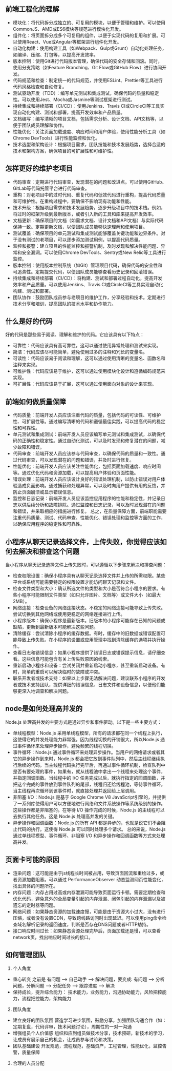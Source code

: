 ## 前端工程化的理解

- 模块化：将代码拆分成独立的、可复用的模块，以便于管理和维护。可以使用CommonJS、AMD或ES6模块等规范进行模块化开发。
- 组件化：将页面拆分成多个可复用的组件，以便于实现代码的复用和扩展。可以使用React、Vue或Angular等框架进行组件化开发。
- 自动化构建：使用构建工具（如Webpack、Gulp或Grunt）自动化处理任务，如编译、压缩、打包等，以提高开发效率。
- 版本控制：使用Git进行代码版本管理，确保代码的安全存储和回滚。同时，使用分支策略（如Feature Branching、Git Flow或GitHub Flow）进行协同开发。
- 代码规范和检查：制定统一的代码规范，并使用ESLint、Prettier等工具进行代码风格检查和自动修复。
- 测试驱动开发（TDD）：编写单元测试和集成测试，确保代码的质量和稳定性。可以使用Jest、Mocha或Jasmine等测试框架进行测试。
- 持续集成和持续部署（CI/CD）：使用Jenkins、Travis CI或CircleCI等工具实现自动化构建、测试和部署，提高开发效率和产品质量。
- 文档编写：编写清晰的项目文档，包括需求分析、设计文档、API文档等，以便于团队成员理解和协作。
- 性能优化：关注页面加载速度、响应时间和用户体验，使用性能分析工具（如Chrome DevTools）进行性能监控和优化。
- 技术选型和架构设计：根据项目需求，团队技能和技术发展趋势，选择合适的技术和架构方案，确保项目的可扩展性和可维护性。

## 怎样更好的维护老项目

- 代码审查：定期进行代码审查，发现潜在的问题和改进点。可以使用GitHub、GitLab等代码托管平台进行代码审查。
- 重构：对老项目中的过时代码、重复代码和低效代码进行重构，提高代码质量和可维护性。在重构过程中，要确保不影响现有功能和性能。
- 技术升级：根据项目需求和技术发展趋势，逐步升级项目中的技术栈。例如，将过时的框架升级到最新版本，或者引入新的工具和库来提高开发效率。
- 文档更新：确保项目的文档（如需求文档、设计文档和API文档）与实际代码保持一致。定期更新文档，以便团队成员能够快速理解和使用项目。
- 测试覆盖：确保项目的单元测试和集成测试能够覆盖关键功能和边界条件。对于没有测试的老项目，可以逐步添加测试用例，以提高代码质量。
- 监控和报警：建立项目的性能监控和报警机制，及时发现和解决性能问题、异常和安全漏洞。可以使用Chrome DevTools、Sentry或New Relic等工具进行监控。
- 版本控制：使用版本控制系统（如Git）管理项目代码，确保代码的安全性和可追溯性。定期提交代码，以便团队成员能够查看历史记录和回滚错误。
- 持续集成和持续部署（CI/CD）：将构建、测试和部署过程自动化，提高开发效率和产品质量。可以使用Jenkins、Travis CI或CircleCI等工具实现自动化构建、测试和部署。
- 团队协作：鼓励团队成员参与老项目的维护工作，分享经验和技术。定期进行技术分享和培训，提高团队的技术水平和协作能力。

## 什么是好的代码

好的代码是那些易于阅读、理解和维护的代码。它应该具有以下特点：

- 可靠性：代码应该具有高可靠性，这可以通过使用异常处理和测试来实现。
- 简洁：代码应该尽可能简单，避免使用过多的注释和冗长的变量名。
- 可读性：代码应该易于阅读和理解，这可以通过使用清晰的变量名、函数名和注释来实现。
- 可维护性：代码应该易于维护，这可以通过使用模块化设计和遵循编码规范来实现。
- 可扩展性：代码应该易于扩展，这可以通过使用面向对象的设计来实现。

## 前端如何做质量保障

- 代码质量：前端开发人员应该注重代码的质量，包括代码的可读性、可维护性、可扩展性等。通过编写清晰的代码和遵循最佳实践，可以提高代码的稳定性和可靠性。
- 单元测试和集成测试：前端开发人员应该编写单元测试和集成测试，以确保代码的正确性和稳定性。通过自动化测试，可以及时发现和修复潜在的问题，减少故障和错误。
- 代码审查：前端开发人员应该参与代码审查，以确保代码的质量和一致性。通过代码审查，可以发现潜在的问题和错误，并及时进行修复。
- 性能优化：前端开发人员应该关注性能优化，包括页面加载速度、响应时间等。通过优化代码和资源加载，可以提高用户体验和页面性能。
- 错误处理：前端开发人员应该设计良好的错误处理机制，以防止错误对用户体验造成负面影响。通过捕获和处理异常，可以及时向用户提供有用的反馈，并防止页面崩溃或显示错误信息。
- 监控和日志记录：前端开发人员应该监控应用程序的性能和稳定性，并记录日志以供后续分析和故障排除。通过监控和日志记录，可以及时发现潜在的问题和错误，并采取相应的措施进行修复。
总之，在质量保障方面，前端职能需要注重代码质量、测试、代码审查、性能优化、错误处理和监控等方面的工作，以确保应用程序的稳定性和可靠性。

## 小程序从聊天记录选择文件，上传失败，你觉得应该如何去解决和排查这个问题

当小程序从聊天记录选择文件上传失败时，可以遵循以下步骤来解决和排查问题：

- 检查权限设置：确保小程序具有从聊天记录选择文件并上传的所需权限。某些平台或系统可能需要特定的权限设置才能访问聊天记录和文件。
- 检查文件类型和大小：确认所选文件的类型和大小是否符合小程序的要求。有些小程序可能限制文件类型（如只允许图片、文档等）或文件大小（如最大2MB）。
- 网络连接：检查设备的网络连接状态。不稳定的网络连接可能导致上传失败。尝试切换到其他网络或使用更稳定的网络连接进行上传。
- 小程序版本：确保小程序是最新版本。旧版本的小程序可能存在已知的问题或缺陷，更新到最新版本可能解决这些问题。
- 清除缓存：尝试清除小程序的缓存数据。有时，缓存中的旧数据或错误配置可能导致上传失败。在小程序的设置或应用管理中找到清除缓存的选项并执行操作。
- 查看日志和错误信息：如果小程序提供了错误日志或错误提示信息，请仔细查看。这些信息可能包含有关上传失败原因的线索。
- 重新启动小程序和设备：尝试关闭并重新启动小程序，甚至重新启动设备。有时，简单的重启可以解决临时的故障或冲突。
- 联系开发者或技术支持：如果以上步骤无法解决问题，建议联系小程序的开发者或技术支持团队，提供详细的错误信息、日志文件和设备信息，以便他们能够更深入地调查和解决问题。

## node是如何处理高并发的

Node.js 处理高并发的主要方式是通过异步和事件驱动。以下是一些主要方式：

- 单线程模型：Node.js 采用单线程模型，所有的请求都在同一个线程上执行，这使得它的并发处理能力非常强。因为线程切换的开销很大，所以Node.js 通过事件循环来处理异步操作，避免频繁的线程切换。
- 事件循环：Node.js 通过事件循环来处理异步操作。当用户的网络请求或者其它的异步操作到来时，Node.js 都会把它放到事件队列中，然后主线程继续执行后续的代码。当主线程代码执行完毕后，再通过事件循环机制，检查队列中是否有要处理的事件，如果有，就从线程池中拿出一个线程来处理这个事件，并指定回调函数。当线程中的 I/O 任务完成以后，就执行指定的回调函数，并把这个完成的事件放到事件队列的尾部，线程归还给线程池，等待事件循环。当主线程再次循环到该事件时，就直接处理并返回给上层调用。
- 非阻塞 I/O：Node.js 是基于 Google Chrome V8 JavaScript引擎的，并提供了一系列库使得用户可以方便地进行网络和文件系统操作等系统级别的操作。这些操作都是非阻塞的。在等待 I/O 操作完成的时候，Node.js 的主线程可以去执行其他任务。这是 Node.js 处理高并发的关键。
- 异步操作和回调函数：Node.js 的所有 API 都是异步的，也就是说它们不会阻止代码的执行。这使得 Node.js 可以同时处理多个请求。
总的来说，Node.js 通过单线程模型、事件循环、非阻塞 I/O 和异步操作和回调函数等方式来处理高并发。

## 页面卡可能的原因

- 渲染问题：这可能是由于js线程长时间被占用，导致页面回流和重绘过多，或者资源加载阻塞。可以通过 PerformanceObserver 动态监测网页性能变化，找出具体的问题所在。
- 内存问题：内存占用过高或内存泄漏可能导致页面运行卡顿。需要定期检查和优化代码，避免意外的全局变量引起的内存泄漏、闭包引起的内存泄漏以及被遗忘的定时器等问题。
- 网络问题：如果静态资源的加载速度慢，可能是由于资源大小过大，没有进行压缩，或者没有设置CDN，导致跨线路访问时出现延迟。可以使用ping命令检查域名解析记录的返回速度，判断是否存在DNS问题或者HTTP劫持。
- 接口响应时间过长：如果静态资源处理完毕后，页面加载还是慢，可以查看network页，找出响应时间过长的接口。

## 如何管理团队

1. 个人角度
- 重心转变
之前是 有问题 --> 自己动手 --> 解决问题，要变成: 有问题 --> 分析问题，分解问题 --> 分配任务 --> 跟踪进度 --> 解决
- 保持成长，提升综合能力：
技术能力，业务能力，沟通协助能力，风险把控能力，流程把控能力，架构能力
2. 团队角度
- 建立良好的团队氛围
营造学习进步氛围，鼓励分享，加强团队沟通合作（如：定期复盘，代码评审，技术问题讨论），周期性的一对一沟通
- 增强组员个人价值感
组织和应到组员做技术分享，技术预研，新技术的学习，让成员有展示自己的机会，让成员参与讨论和决策。
- 团队基础建设
开发规范，流程规范，基础资产，工程管理，性能优化，监控告警，质量保障
3. 合理的人员分配
